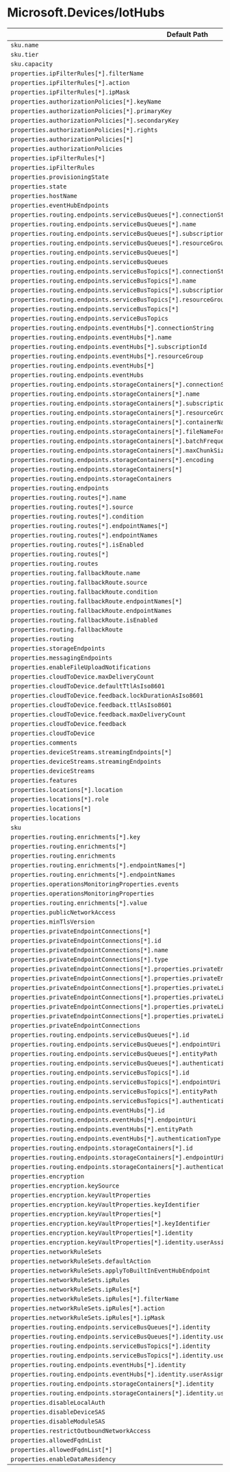 # Microsoft.Devices/IotHubs

| Default Path | Alias |
|---|---|
| `sku.name` | `Microsoft.Devices/IotHubs/sku.name` |
| `sku.tier` | `Microsoft.Devices/IotHubs/sku.tier` |
| `sku.capacity` | `Microsoft.Devices/IotHubs/sku.capacity` |
| `properties.ipFilterRules[*].filterName` | `Microsoft.Devices/IotHubs/ipFilterRules[*].filterName` |
| `properties.ipFilterRules[*].action` | `Microsoft.Devices/IotHubs/ipFilterRules[*].action` |
| `properties.ipFilterRules[*].ipMask` | `Microsoft.Devices/IotHubs/ipFilterRules[*].ipMask` |
| `properties.authorizationPolicies[*].keyName` | `Microsoft.Devices/IotHubs/authorizationPolicies[*].keyName` |
| `properties.authorizationPolicies[*].primaryKey` | `Microsoft.Devices/IotHubs/authorizationPolicies[*].primaryKey` |
| `properties.authorizationPolicies[*].secondaryKey` | `Microsoft.Devices/IotHubs/authorizationPolicies[*].secondaryKey` |
| `properties.authorizationPolicies[*].rights` | `Microsoft.Devices/IotHubs/authorizationPolicies[*].rights` |
| `properties.authorizationPolicies[*]` | `Microsoft.Devices/IotHubs/authorizationPolicies[*]` |
| `properties.authorizationPolicies` | `Microsoft.Devices/IotHubs/authorizationPolicies` |
| `properties.ipFilterRules[*]` | `Microsoft.Devices/IotHubs/ipFilterRules[*]` |
| `properties.ipFilterRules` | `Microsoft.Devices/IotHubs/ipFilterRules` |
| `properties.provisioningState` | `Microsoft.Devices/IotHubs/provisioningState` |
| `properties.state` | `Microsoft.Devices/IotHubs/state` |
| `properties.hostName` | `Microsoft.Devices/IotHubs/hostName` |
| `properties.eventHubEndpoints` | `Microsoft.Devices/IotHubs/eventHubEndpoints` |
| `properties.routing.endpoints.serviceBusQueues[*].connectionString` | `Microsoft.Devices/IotHubs/routing.endpoints.serviceBusQueues[*].connectionString` |
| `properties.routing.endpoints.serviceBusQueues[*].name` | `Microsoft.Devices/IotHubs/routing.endpoints.serviceBusQueues[*].name` |
| `properties.routing.endpoints.serviceBusQueues[*].subscriptionId` | `Microsoft.Devices/IotHubs/routing.endpoints.serviceBusQueues[*].subscriptionId` |
| `properties.routing.endpoints.serviceBusQueues[*].resourceGroup` | `Microsoft.Devices/IotHubs/routing.endpoints.serviceBusQueues[*].resourceGroup` |
| `properties.routing.endpoints.serviceBusQueues[*]` | `Microsoft.Devices/IotHubs/routing.endpoints.serviceBusQueues[*]` |
| `properties.routing.endpoints.serviceBusQueues` | `Microsoft.Devices/IotHubs/routing.endpoints.serviceBusQueues` |
| `properties.routing.endpoints.serviceBusTopics[*].connectionString` | `Microsoft.Devices/IotHubs/routing.endpoints.serviceBusTopics[*].connectionString` |
| `properties.routing.endpoints.serviceBusTopics[*].name` | `Microsoft.Devices/IotHubs/routing.endpoints.serviceBusTopics[*].name` |
| `properties.routing.endpoints.serviceBusTopics[*].subscriptionId` | `Microsoft.Devices/IotHubs/routing.endpoints.serviceBusTopics[*].subscriptionId` |
| `properties.routing.endpoints.serviceBusTopics[*].resourceGroup` | `Microsoft.Devices/IotHubs/routing.endpoints.serviceBusTopics[*].resourceGroup` |
| `properties.routing.endpoints.serviceBusTopics[*]` | `Microsoft.Devices/IotHubs/routing.endpoints.serviceBusTopics[*]` |
| `properties.routing.endpoints.serviceBusTopics` | `Microsoft.Devices/IotHubs/routing.endpoints.serviceBusTopics` |
| `properties.routing.endpoints.eventHubs[*].connectionString` | `Microsoft.Devices/IotHubs/routing.endpoints.eventHubs[*].connectionString` |
| `properties.routing.endpoints.eventHubs[*].name` | `Microsoft.Devices/IotHubs/routing.endpoints.eventHubs[*].name` |
| `properties.routing.endpoints.eventHubs[*].subscriptionId` | `Microsoft.Devices/IotHubs/routing.endpoints.eventHubs[*].subscriptionId` |
| `properties.routing.endpoints.eventHubs[*].resourceGroup` | `Microsoft.Devices/IotHubs/routing.endpoints.eventHubs[*].resourceGroup` |
| `properties.routing.endpoints.eventHubs[*]` | `Microsoft.Devices/IotHubs/routing.endpoints.eventHubs[*]` |
| `properties.routing.endpoints.eventHubs` | `Microsoft.Devices/IotHubs/routing.endpoints.eventHubs` |
| `properties.routing.endpoints.storageContainers[*].connectionString` | `Microsoft.Devices/IotHubs/routing.endpoints.storageContainers[*].connectionString` |
| `properties.routing.endpoints.storageContainers[*].name` | `Microsoft.Devices/IotHubs/routing.endpoints.storageContainers[*].name` |
| `properties.routing.endpoints.storageContainers[*].subscriptionId` | `Microsoft.Devices/IotHubs/routing.endpoints.storageContainers[*].subscriptionId` |
| `properties.routing.endpoints.storageContainers[*].resourceGroup` | `Microsoft.Devices/IotHubs/routing.endpoints.storageContainers[*].resourceGroup` |
| `properties.routing.endpoints.storageContainers[*].containerName` | `Microsoft.Devices/IotHubs/routing.endpoints.storageContainers[*].containerName` |
| `properties.routing.endpoints.storageContainers[*].fileNameFormat` | `Microsoft.Devices/IotHubs/routing.endpoints.storageContainers[*].fileNameFormat` |
| `properties.routing.endpoints.storageContainers[*].batchFrequencyInSeconds` | `Microsoft.Devices/IotHubs/routing.endpoints.storageContainers[*].batchFrequencyInSeconds` |
| `properties.routing.endpoints.storageContainers[*].maxChunkSizeInBytes` | `Microsoft.Devices/IotHubs/routing.endpoints.storageContainers[*].maxChunkSizeInBytes` |
| `properties.routing.endpoints.storageContainers[*].encoding` | `Microsoft.Devices/IotHubs/routing.endpoints.storageContainers[*].encoding` |
| `properties.routing.endpoints.storageContainers[*]` | `Microsoft.Devices/IotHubs/routing.endpoints.storageContainers[*]` |
| `properties.routing.endpoints.storageContainers` | `Microsoft.Devices/IotHubs/routing.endpoints.storageContainers` |
| `properties.routing.endpoints` | `Microsoft.Devices/IotHubs/routing.endpoints` |
| `properties.routing.routes[*].name` | `Microsoft.Devices/IotHubs/routing.routes[*].name` |
| `properties.routing.routes[*].source` | `Microsoft.Devices/IotHubs/routing.routes[*].source` |
| `properties.routing.routes[*].condition` | `Microsoft.Devices/IotHubs/routing.routes[*].condition` |
| `properties.routing.routes[*].endpointNames[*]` | `Microsoft.Devices/IotHubs/routing.routes[*].endpointNames[*]` |
| `properties.routing.routes[*].endpointNames` | `Microsoft.Devices/IotHubs/routing.routes[*].endpointNames` |
| `properties.routing.routes[*].isEnabled` | `Microsoft.Devices/IotHubs/routing.routes[*].isEnabled` |
| `properties.routing.routes[*]` | `Microsoft.Devices/IotHubs/routing.routes[*]` |
| `properties.routing.routes` | `Microsoft.Devices/IotHubs/routing.routes` |
| `properties.routing.fallbackRoute.name` | `Microsoft.Devices/IotHubs/routing.fallbackRoute.name` |
| `properties.routing.fallbackRoute.source` | `Microsoft.Devices/IotHubs/routing.fallbackRoute.source` |
| `properties.routing.fallbackRoute.condition` | `Microsoft.Devices/IotHubs/routing.fallbackRoute.condition` |
| `properties.routing.fallbackRoute.endpointNames[*]` | `Microsoft.Devices/IotHubs/routing.fallbackRoute.endpointNames[*]` |
| `properties.routing.fallbackRoute.endpointNames` | `Microsoft.Devices/IotHubs/routing.fallbackRoute.endpointNames` |
| `properties.routing.fallbackRoute.isEnabled` | `Microsoft.Devices/IotHubs/routing.fallbackRoute.isEnabled` |
| `properties.routing.fallbackRoute` | `Microsoft.Devices/IotHubs/routing.fallbackRoute` |
| `properties.routing` | `Microsoft.Devices/IotHubs/routing` |
| `properties.storageEndpoints` | `Microsoft.Devices/IotHubs/storageEndpoints` |
| `properties.messagingEndpoints` | `Microsoft.Devices/IotHubs/messagingEndpoints` |
| `properties.enableFileUploadNotifications` | `Microsoft.Devices/IotHubs/enableFileUploadNotifications` |
| `properties.cloudToDevice.maxDeliveryCount` | `Microsoft.Devices/IotHubs/cloudToDevice.maxDeliveryCount` |
| `properties.cloudToDevice.defaultTtlAsIso8601` | `Microsoft.Devices/IotHubs/cloudToDevice.defaultTtlAsIso8601` |
| `properties.cloudToDevice.feedback.lockDurationAsIso8601` | `Microsoft.Devices/IotHubs/cloudToDevice.feedback.lockDurationAsIso8601` |
| `properties.cloudToDevice.feedback.ttlAsIso8601` | `Microsoft.Devices/IotHubs/cloudToDevice.feedback.ttlAsIso8601` |
| `properties.cloudToDevice.feedback.maxDeliveryCount` | `Microsoft.Devices/IotHubs/cloudToDevice.feedback.maxDeliveryCount` |
| `properties.cloudToDevice.feedback` | `Microsoft.Devices/IotHubs/cloudToDevice.feedback` |
| `properties.cloudToDevice` | `Microsoft.Devices/IotHubs/cloudToDevice` |
| `properties.comments` | `Microsoft.Devices/IotHubs/comments` |
| `properties.deviceStreams.streamingEndpoints[*]` | `Microsoft.Devices/IotHubs/deviceStreams.streamingEndpoints[*]` |
| `properties.deviceStreams.streamingEndpoints` | `Microsoft.Devices/IotHubs/deviceStreams.streamingEndpoints` |
| `properties.deviceStreams` | `Microsoft.Devices/IotHubs/deviceStreams` |
| `properties.features` | `Microsoft.Devices/IotHubs/features` |
| `properties.locations[*].location` | `Microsoft.Devices/IotHubs/locations[*].location` |
| `properties.locations[*].role` | `Microsoft.Devices/IotHubs/locations[*].role` |
| `properties.locations[*]` | `Microsoft.Devices/IotHubs/locations[*]` |
| `properties.locations` | `Microsoft.Devices/IotHubs/locations` |
| `sku` | `Microsoft.Devices/IotHubs/sku` |
| `properties.routing.enrichments[*].key` | `Microsoft.Devices/IotHubs/routing.enrichments[*].key` |
| `properties.routing.enrichments[*]` | `Microsoft.Devices/IotHubs/routing.enrichments[*]` |
| `properties.routing.enrichments` | `Microsoft.Devices/IotHubs/routing.enrichments` |
| `properties.routing.enrichments[*].endpointNames[*]` | `Microsoft.Devices/IotHubs/routing.enrichments[*].endpointNames[*]` |
| `properties.routing.enrichments[*].endpointNames` | `Microsoft.Devices/IotHubs/routing.enrichments[*].endpointNames` |
| `properties.operationsMonitoringProperties.events` | `Microsoft.Devices/IotHubs/operationsMonitoringProperties.events` |
| `properties.operationsMonitoringProperties` | `Microsoft.Devices/IotHubs/operationsMonitoringProperties` |
| `properties.routing.enrichments[*].value` | `Microsoft.Devices/IotHubs/routing.enrichments[*].value` |
| `properties.publicNetworkAccess` | `Microsoft.Devices/IotHubs/publicNetworkAccess` |
| `properties.minTlsVersion` | `Microsoft.Devices/IotHubs/minTlsVersion` |
| `properties.privateEndpointConnections[*]` | `Microsoft.Devices/IotHubs/privateEndpointConnections[*]` |
| `properties.privateEndpointConnections[*].id` | `Microsoft.Devices/IotHubs/privateEndpointConnections[*].id` |
| `properties.privateEndpointConnections[*].name` | `Microsoft.Devices/IotHubs/privateEndpointConnections[*].name` |
| `properties.privateEndpointConnections[*].type` | `Microsoft.Devices/IotHubs/privateEndpointConnections[*].type` |
| `properties.privateEndpointConnections[*].properties.privateEndpoint` | `Microsoft.Devices/IotHubs/privateEndpointConnections[*].privateEndpoint` |
| `properties.privateEndpointConnections[*].properties.privateEndpoint.id` | `Microsoft.Devices/IotHubs/privateEndpointConnections[*].privateEndpoint.id` |
| `properties.privateEndpointConnections[*].properties.privateLinkServiceConnectionState` | `Microsoft.Devices/IotHubs/privateEndpointConnections[*].privateLinkServiceConnectionState` |
| `properties.privateEndpointConnections[*].properties.privateLinkServiceConnectionState.status` | `Microsoft.Devices/IotHubs/privateEndpointConnections[*].privateLinkServiceConnectionState.status` |
| `properties.privateEndpointConnections[*].properties.privateLinkServiceConnectionState.description` | `Microsoft.Devices/IotHubs/privateEndpointConnections[*].privateLinkServiceConnectionState.description` |
| `properties.privateEndpointConnections[*].properties.privateLinkServiceConnectionState.actionsRequired` | `Microsoft.Devices/IotHubs/privateEndpointConnections[*].privateLinkServiceConnectionState.actionsRequired` |
| `properties.privateEndpointConnections` | `Microsoft.Devices/IotHubs/privateEndpointConnections` |
| `properties.routing.endpoints.serviceBusQueues[*].id` | `Microsoft.Devices/IotHubs/routing.endpoints.serviceBusQueues[*].id` |
| `properties.routing.endpoints.serviceBusQueues[*].endpointUri` | `Microsoft.Devices/IotHubs/routing.endpoints.serviceBusQueues[*].endpointUri` |
| `properties.routing.endpoints.serviceBusQueues[*].entityPath` | `Microsoft.Devices/IotHubs/routing.endpoints.serviceBusQueues[*].entityPath` |
| `properties.routing.endpoints.serviceBusQueues[*].authenticationType` | `Microsoft.Devices/IotHubs/routing.endpoints.serviceBusQueues[*].authenticationType` |
| `properties.routing.endpoints.serviceBusTopics[*].id` | `Microsoft.Devices/IotHubs/routing.endpoints.serviceBusTopics[*].id` |
| `properties.routing.endpoints.serviceBusTopics[*].endpointUri` | `Microsoft.Devices/IotHubs/routing.endpoints.serviceBusTopics[*].endpointUri` |
| `properties.routing.endpoints.serviceBusTopics[*].entityPath` | `Microsoft.Devices/IotHubs/routing.endpoints.serviceBusTopics[*].entityPath` |
| `properties.routing.endpoints.serviceBusTopics[*].authenticationType` | `Microsoft.Devices/IotHubs/routing.endpoints.serviceBusTopics[*].authenticationType` |
| `properties.routing.endpoints.eventHubs[*].id` | `Microsoft.Devices/IotHubs/routing.endpoints.eventHubs[*].id` |
| `properties.routing.endpoints.eventHubs[*].endpointUri` | `Microsoft.Devices/IotHubs/routing.endpoints.eventHubs[*].endpointUri` |
| `properties.routing.endpoints.eventHubs[*].entityPath` | `Microsoft.Devices/IotHubs/routing.endpoints.eventHubs[*].entityPath` |
| `properties.routing.endpoints.eventHubs[*].authenticationType` | `Microsoft.Devices/IotHubs/routing.endpoints.eventHubs[*].authenticationType` |
| `properties.routing.endpoints.storageContainers[*].id` | `Microsoft.Devices/IotHubs/routing.endpoints.storageContainers[*].id` |
| `properties.routing.endpoints.storageContainers[*].endpointUri` | `Microsoft.Devices/IotHubs/routing.endpoints.storageContainers[*].endpointUri` |
| `properties.routing.endpoints.storageContainers[*].authenticationType` | `Microsoft.Devices/IotHubs/routing.endpoints.storageContainers[*].authenticationType` |
| `properties.encryption` | `Microsoft.Devices/IotHubs/encryption` |
| `properties.encryption.keySource` | `Microsoft.Devices/IotHubs/encryption.keySource` |
| `properties.encryption.keyVaultProperties` | `Microsoft.Devices/IotHubs/encryption.keyVaultProperties` |
| `properties.encryption.keyVaultProperties.keyIdentifier` | `Microsoft.Devices/IotHubs/encryption.keyVaultProperties.keyIdentifier` |
| `properties.encryption.keyVaultProperties[*]` | `Microsoft.Devices/IotHubs/encryption.keyVaultProperties[*]` |
| `properties.encryption.keyVaultProperties[*].keyIdentifier` | `Microsoft.Devices/IotHubs/encryption.keyVaultProperties[*].keyIdentifier` |
| `properties.encryption.keyVaultProperties[*].identity` | `Microsoft.Devices/IotHubs/encryption.keyVaultProperties[*].identity` |
| `properties.encryption.keyVaultProperties[*].identity.userAssignedIdentity` | `Microsoft.Devices/IotHubs/encryption.keyVaultProperties[*].identity.userAssignedIdentity` |
| `properties.networkRuleSets` | `Microsoft.Devices/IotHubs/networkRuleSets` |
| `properties.networkRuleSets.defaultAction` | `Microsoft.Devices/IotHubs/networkRuleSets.defaultAction` |
| `properties.networkRuleSets.applyToBuiltInEventHubEndpoint` | `Microsoft.Devices/IotHubs/networkRuleSets.applyToBuiltInEventHubEndpoint` |
| `properties.networkRuleSets.ipRules` | `Microsoft.Devices/IotHubs/networkRuleSets.ipRules` |
| `properties.networkRuleSets.ipRules[*]` | `Microsoft.Devices/IotHubs/networkRuleSets.ipRules[*]` |
| `properties.networkRuleSets.ipRules[*].filterName` | `Microsoft.Devices/IotHubs/networkRuleSets.ipRules[*].filterName` |
| `properties.networkRuleSets.ipRules[*].action` | `Microsoft.Devices/IotHubs/networkRuleSets.ipRules[*].action` |
| `properties.networkRuleSets.ipRules[*].ipMask` | `Microsoft.Devices/IotHubs/networkRuleSets.ipRules[*].ipMask` |
| `properties.routing.endpoints.serviceBusQueues[*].identity` | `Microsoft.Devices/IotHubs/routing.endpoints.serviceBusQueues[*].identity` |
| `properties.routing.endpoints.serviceBusQueues[*].identity.userAssignedIdentity` | `Microsoft.Devices/IotHubs/routing.endpoints.serviceBusQueues[*].identity.userAssignedIdentity` |
| `properties.routing.endpoints.serviceBusTopics[*].identity` | `Microsoft.Devices/IotHubs/routing.endpoints.serviceBusTopics[*].identity` |
| `properties.routing.endpoints.serviceBusTopics[*].identity.userAssignedIdentity` | `Microsoft.Devices/IotHubs/routing.endpoints.serviceBusTopics[*].identity.userAssignedIdentity` |
| `properties.routing.endpoints.eventHubs[*].identity` | `Microsoft.Devices/IotHubs/routing.endpoints.eventHubs[*].identity` |
| `properties.routing.endpoints.eventHubs[*].identity.userAssignedIdentity` | `Microsoft.Devices/IotHubs/routing.endpoints.eventHubs[*].identity.userAssignedIdentity` |
| `properties.routing.endpoints.storageContainers[*].identity` | `Microsoft.Devices/IotHubs/routing.endpoints.storageContainers[*].identity` |
| `properties.routing.endpoints.storageContainers[*].identity.userAssignedIdentity` | `Microsoft.Devices/IotHubs/routing.endpoints.storageContainers[*].identity.userAssignedIdentity` |
| `properties.disableLocalAuth` | `Microsoft.Devices/IotHubs/disableLocalAuth` |
| `properties.disableDeviceSAS` | `Microsoft.Devices/IotHubs/disableDeviceSAS` |
| `properties.disableModuleSAS` | `Microsoft.Devices/IotHubs/disableModuleSAS` |
| `properties.restrictOutboundNetworkAccess` | `Microsoft.Devices/IotHubs/restrictOutboundNetworkAccess` |
| `properties.allowedFqdnList` | `Microsoft.Devices/IotHubs/allowedFqdnList` |
| `properties.allowedFqdnList[*]` | `Microsoft.Devices/IotHubs/allowedFqdnList[*]` |
| `properties.enableDataResidency` | `Microsoft.Devices/IotHubs/enableDataResidency` |

